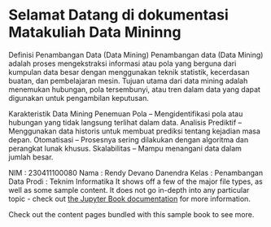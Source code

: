 # Selamat Datang di dokumentasi Matakuliah Data Mininng

Definisi Penambangan Data (Data Mining)
Penambangan data (Data Mining) adalah proses mengekstraksi informasi atau pola yang berguna dari kumpulan data besar dengan menggunakan teknik statistik, kecerdasan buatan, dan pembelajaran mesin. Tujuan utama dari data mining adalah menemukan hubungan, pola tersembunyi, atau tren dalam data yang dapat digunakan untuk pengambilan keputusan.

Karakteristik Data Mining
Penemuan Pola – Mengidentifikasi pola atau hubungan yang tidak langsung terlihat dalam data.
Analisis Prediktif – Menggunakan data historis untuk membuat prediksi tentang kejadian masa depan.
Otomatisasi – Prosesnya sering dilakukan dengan algoritma dan perangkat lunak khusus.
Skalabilitas – Mampu menangani data dalam jumlah besar.

NIM : 230411100080
Nama  : Rendy Devano Danendra
Kelas : Penambangan Data
Prodi : Teknim Informatika
It shows off a few of the major file types, as well as some sample content.
It does not go in-depth into any particular topic - check out [the Jupyter Book documentation](https://jupyterbook.org) for more information.

Check out the content pages bundled with this sample book to see more.

```{tableofcontents}
```

